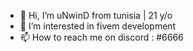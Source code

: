 - 👋 Hi, I’m uNwinD from tunisia | 21 y/o 
- 👀 I’m interested in fivem development
- 📫 How to reach me on discord : <uNwinD/>#6666



